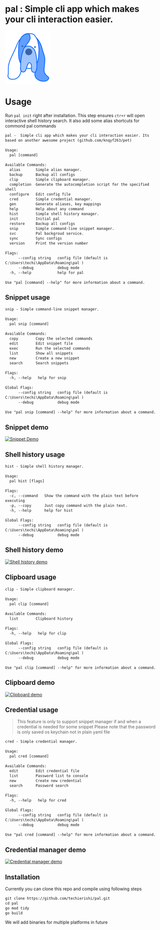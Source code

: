 # pal : Simple cli app which makes your cli interaction easier.

<img src="doc/logo.png" width="150">

# Usage

Run `pal init` right after installation. This step ensures `ctr+r` will open interactive shell history search. It also add some alias shortcuts for commond pal commands

```
pal -  Simple cli app which makes your cli interaction easier. Its based on another awesome project (github.com/knqyf263/pet)

Usage:
  pal [command]

Available Commands:
  alias       Simple alias manager.
  backup      Backup all configs
  clip        Simple clipboard manager.
  completion  Generate the autocompletion script for the specified shell
  configure   Edit config file
  cred        Simple credential manager.
  gen         Generate aliases, key mappings
  help        Help about any command
  hist        Simple shell history manager.
  init        Initial pal
  restore     Backup all configs
  snip        Simple command-line snippet manager.
  svc         Pal backgroud service.
  sync        Sync configs
  version     Print the version number

Flags:
      --config string   config file (default is C:\Users\techi\AppData\Roaming\pal )
      --debug           debug mode
  -h, --help            help for pal

Use "pal [command] --help" for more information about a command.
```

## Snippet usage

```
snip - Simple command-line snippet manager.

Usage:
  pal snip [command]

Available Commands:
  copy        Copy the selected commands
  edit        Edit snippet file
  exec        Run the selected commands
  list        Show all snippets
  new         Create a new snippet
  search      Search snippets

Flags:
  -h, --help   help for snip

Global Flags:
      --config string   config file (default is C:\Users\techi\AppData\Roaming\pal )
      --debug           debug mode

Use "pal snip [command] --help" for more information about a command.

```
## Snippet demo
[![Snippet Demo](https://img.youtube.com/vi/_1TxNmnTArY/maxresdefault.jpg)](https://youtu.be/_1TxNmnTArY)

## Shell history usage

```
hist - Simple shell history manager.

Usage:
  pal hist [flags]

Flags:
  -c, --command   Show the command with the plain text before executing
  -p, --copy      Just copy command with the plain text.
  -h, --help      help for hist

Global Flags:
      --config string   config file (default is C:\Users\techi\AppData\Roaming\pal )
      --debug           debug mode
```

## Shell history demo
[![Shell history demo](https://img.youtube.com/vi/wlgeyqcLLdc/maxresdefault.jpg)](https://youtu.be/wlgeyqcLLdc)

## Clipboard usage

```
clip - Simple clipboard manager.

Usage:
  pal clip [command]

Available Commands:
  list        Clipboard history

Flags:
  -h, --help   help for clip

Global Flags:
      --config string   config file (default is C:\Users\techi\AppData\Roaming\pal )
      --debug           debug mode

Use "pal clip [command] --help" for more information about a command.
```

## Clipboard demo
[![Clipboard demo](https://img.youtube.com/vi/oLKWGm4od7c/maxresdefault.jpg)](https://youtu.be/oLKWGm4od7c)

## Credential usage

> This feature is only to support snippet manager if and when a credential is needed for some snippet
> Please note that the password is only saved os keychain not in plain yaml file
```
cred - Simple credential manager.

Usage:
  pal cred [command]

Available Commands:
  edit        Edit credential file
  list        Password list to console
  new         Create new credential
  search      Password search

Flags:
  -h, --help   help for cred

Global Flags:
      --config string   config file (default is C:\Users\techi\AppData\Roaming\pal )
      --debug           debug mode

Use "pal cred [command] --help" for more information about a command.
```
## Credential manager demo
[![Credential manager demo](https://img.youtube.com/vi/Aq59JX6Er1E/maxresdefault.jpg)](https://youtu.be/Aq59JX6Er1E)

## Installation

Currently you can clone this repo and compile using following steps
```
git clone https://github.com/techierishi/pal.git
cd pal
go mod tidy
go build
```

We will add binaries for multiple platforms in future

